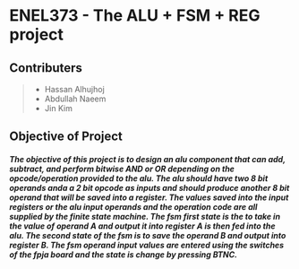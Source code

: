 # ENEL373 - The ALU + FSM + REG project

## Contributers
> - Hassan Alhujhoj
> - Abdullah Naeem 
> - Jin Kim

## Objective of Project
#####    The objective of this project is to design an alu component that can add, subtract, and perform bitwise AND or OR depending on the opcode/operation provided to the alu. The alu should have two 8 bit operands anda a 2 bit opcode as inputs and should produce another 8 bit operand that will be saved into a register. The values saved into the input registers or the alu input operands and the operation code are all supplied by the finite state machine. The fsm first state is the to take in the value of operand A and output it into register A is then fed into the alu. The second state of the fsm is to save the operand B and output into register B. The fsm operand input values are entered using the switches of the fpja board and the state is change by pressing BTNC.